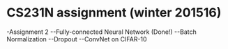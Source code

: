 # CS231N assignment (winter 201516)

-Assignment 2
--Fully-connected Neural Network (Done!)
--Batch Normalization
--Dropout
--ConvNet on CIFAR-10